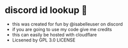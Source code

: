 # discord id lookup 🚀
- this was created for fun by @isabelleuser on discord
- if you are going to use my code give me credits
- this can easily be hosted with cloudflare
- Licsened by GPL 3.0 LICENSE
  
